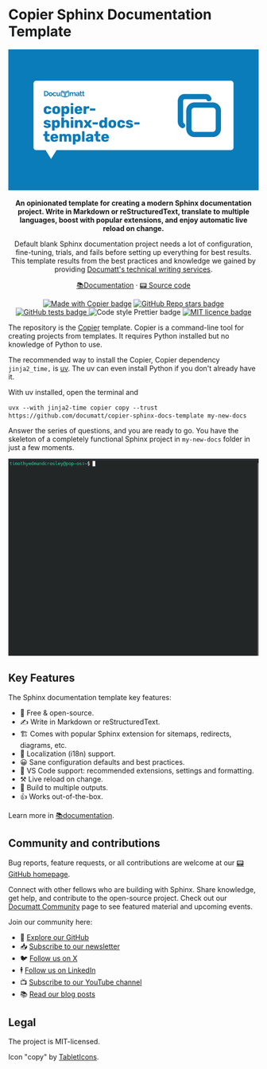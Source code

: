 # Copier Sphinx Documentation Template

<div align="center">

<a href="https://documatt.com/copier-sphinx-docs-template">
    <img src="https://github.com/documatt/copier-sphinx-docs-template/blob/main/hero.png?raw=true" alt="Project hero image">
</a>

<!-- overview -->

<p><strong>An opinionated template for creating a modern Sphinx documentation project. Write in Markdown or reStructuredText, translate to multiple languages, boost with popular extensions, and enjoy automatic live reload on change.</strong></p>

<p>Default blank Sphinx documentation project needs a lot of configuration, fine-tuning, trials, and fails before setting up everything for best results. This template results from the best practices and knowledge we gained by providing <a href="https://documatt.com/services">Documatt's technical writing services</a>.</p>

<!-- .overview -->

<p>
    <a href="https://documatt.com/copier-sphinx-docs-template">📚Documentation</a> ·
    <a href="https://github.com/documatt/copier-sphinx-docs-template">📟 Source code</a>
</p>

<p>
    <a href="https://github.com/copier-org/copier"><img src="https://img.shields.io/endpoint?url=https://raw.githubusercontent.com/copier-org/copier/master/img/badge/badge-grayscale-inverted-border-orange.json&labelColor=097cba&color=163B36" alt="Made with Copier badge"/></a>
    <a href="https://github.com/documatt/copier-sphinx-docs-template">
        <img src="https://img.shields.io/github/stars/documatt/copier-sphinx-docs-template?style=flat&logo=github&labelColor=097cba&color=163B36" alt="GitHub Repo stars badge">
    </a>
    <a href="https://github.com/documatt/copier-sphinx-docs-template/actions/workflows/test.yaml">
        <img src="https://github.com/documatt/copier-sphinx-docs-template/actions/workflows/test.yaml/badge.svg" alt="GitHub tests badge">
    </a>
    <img src="https://img.shields.io/badge/codestyle-Prettier-blue?labelColor=097cba&color=163B36" alt="Code style Prettier badge">
    <a href="https://raw.githubusercontent.com/documatt/copier-sphinx-docs-template/refs/heads/main/LICENSE">
        <img src="https://img.shields.io/badge/license-MIT-blue?labelColor=097cba&color=163B36" alt="MIT licence badge">
    </a>
</p>

</div>

<!-- Very short intro -->

The repository is the [Copier](https://copier.readthedocs.io) template. Copier is a command-line tool for creating projects from templates. It requires Python installed but no knowledge of Python to use.

The recommended way to install the Copier, Copier dependency `jinja2_time,` is [uv](https://docs.astral.sh/uv/). The uv can even install Python if you don't already have it.

With uv installed, open the terminal and

```
uvx --with jinja2-time copier copy --trust https://github.com/documatt/copier-sphinx-docs-template my-new-docs
```

Answer the series of questions, and you are ready to go. You have the skeleton of a completely functional Sphinx project in `my-new-docs` folder in just a few moments.

<!-- TODO: Screenshot / video (animovaný png/webp?) -->
<div align="center">
    <img alt="Quickstart" src="https://raw.githubusercontent.com/cruft/cruft/master/art/example.gif">
</div>

## Key Features

<!-- features -->

The Sphinx documentation template key features:

- 💯 Free & open-source.
- ✍️ Write in Markdown or reStructuredText.
- 🏗️ Comes with popular Sphinx extension for sitemaps, redirects, diagrams, etc.
- 👅 Localization (i18n) support.
- 😀 Sane configuration defaults and best practices.
- 🎨 VS Code support: recommended extensions, settings and formatting.
- ⚒️ Live reload on change.
- 💾 Build to multiple outputs.
- 👍 Works out-of-the-box.

<!-- .features -->

Learn more in [📚documentation](https://documatt.com/copier-sphinx-docs-template).

## Community and contributions

Bug reports, feature requests, or all contributions are welcome at our [📟 GitHub homepage](https://github.com/documatt/copier-sphinx-docs-template/).

Connect with other fellows who are building with Sphinx. Share knowledge, get help, and contribute to the open-source project. Check out our [Documatt Community](https://documatt.com/community) page to see featured material and upcoming events.

Join our community here:

- 🌟 [Explore our GitHub](https://github.com/documatt)
- 📥 [Subscribe to our newsletter](https://documatt.com/newsletter-signup/)
- 🐦 [Follow us on X](https://x.com/documattcom)
- 🕴️ [Follow us on LinkedIn](https://www.linkedin.com/company/documattcom)
- 📺 [Subscribe to our YouTube channel](https://www.youtube.com/@Documatt)
- 📚 [Read our blog posts](https://documatt.com/blog)

## Legal

The project is MIT-licensed.

Icon "copy" by [TabletIcons](https://tablericons.com/icon/copy).
